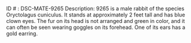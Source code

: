 ID # : DSC-MATE-9265
Description: 9265 is a male rabbit of the species Oryctolagus cuniculus. It stands at approximately 2 feet tall and has blue clown eyes. The fur on its head is not arranged and green in color, and it can often be seen wearing goggles on its forehead. One of its ears has a gold earring.